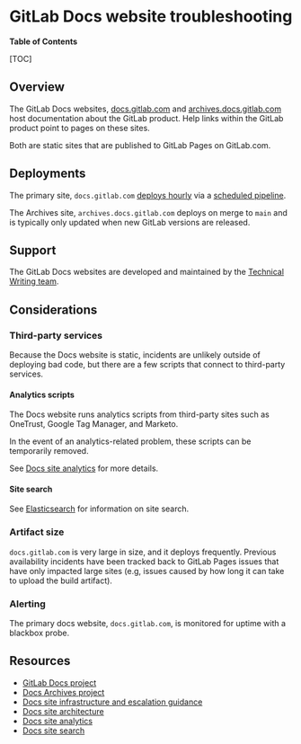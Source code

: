 # GitLab Docs website troubleshooting

**Table of Contents**

[TOC]

## Overview

The GitLab Docs websites, [docs.gitlab.com](https://docs.gitlab.com) and [archives.docs.gitlab.com](https://archives.gitlab.com) host documentation about the GitLab product. Help links within the GitLab product point to pages on these sites.

Both are static sites that are published to GitLab Pages on GitLab.com.

## Deployments

The primary site, `docs.gitlab.com` [deploys hourly](https://docs.gitlab.com/ee/development/documentation/site_architecture/deployment_process.html) via a [scheduled pipeline](https://gitlab.com/gitlab-org/gitlab-docs/-/pipeline_schedules).

The Archives site, `archives.docs.gitlab.com` deploys on merge to `main` and is typically only updated when new GitLab versions are released.

## Support

The GitLab Docs websites are developed and maintained by the [Technical Writing team](https://handbook.gitlab.com/handbook/product/ux/technical-writing/).

## Considerations

### Third-party services

Because the Docs website is static, incidents are unlikely outside of deploying bad code, but there
are a few scripts that connect to third-party services.

#### Analytics scripts

The Docs website runs analytics scripts from third-party sites such as OneTrust,
Google Tag Manager, and Marketo.

In the event of an analytics-related problem, these scripts can be temporarily removed.

See [Docs site analytics](https://gitlab.com/gitlab-org/gitlab-docs/-/blob/main/doc/analytics.md?ref_type=heads) for more details.

#### Site search

See [Elasticsearch](./elasticsearch.md) for information on site search.

### Artifact size

`docs.gitlab.com` is very large in size, and it deploys frequently. Previous availability incidents have been tracked back to GitLab Pages issues that have only impacted large sites (e.g, issues caused by how long it can take to upload the build artifact).

### Alerting

The primary docs website, `docs.gitlab.com`, is monitored for uptime with a blackbox probe.

## Resources

- [GitLab Docs project](https://gitlab.com/gitlab-org/gitlab-docs)
- [Docs Archives project](https://gitlab.com/gitlab-org/gitlab-docs-archives)
- [Docs site infrastructure and escalation guidance](https://gitlab.com/gitlab-org/gitlab-docs/-/blob/main/doc/infrastructure.md?ref_type=heads)
- [Docs site architecture](https://gitlab.com/gitlab-org/gitlab-docs/-/blob/main/doc/architecture.md?ref_type=heads)
- [Docs site analytics](https://gitlab.com/gitlab-org/gitlab-docs/-/blob/main/doc/analytics.md?ref_type=heads)
- [Docs site search](https://gitlab.com/gitlab-org/gitlab-docs/-/blob/main/doc/search.md?ref_type=heads)
